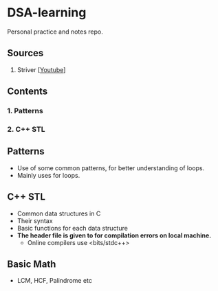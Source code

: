 # DSA-learning
Personal practice and notes repo.

## Sources

1. Striver 
    [[Youtube](https://www.youtube.com/@takeUforward)]

## Contents

###    1. Patterns
###    2. C++ STL

## Patterns

* Use of some common patterns, for better understanding of loops.
* Mainly uses for loops.

## C++ STL

* Common data structures in C
* Their syntax
* Basic functions for each data structure
* **The header file is given to for compilation errors on local machine.**
    * Online compilers use <bits/stdc++>

## Basic Math

* LCM, HCF, Palindrome etc